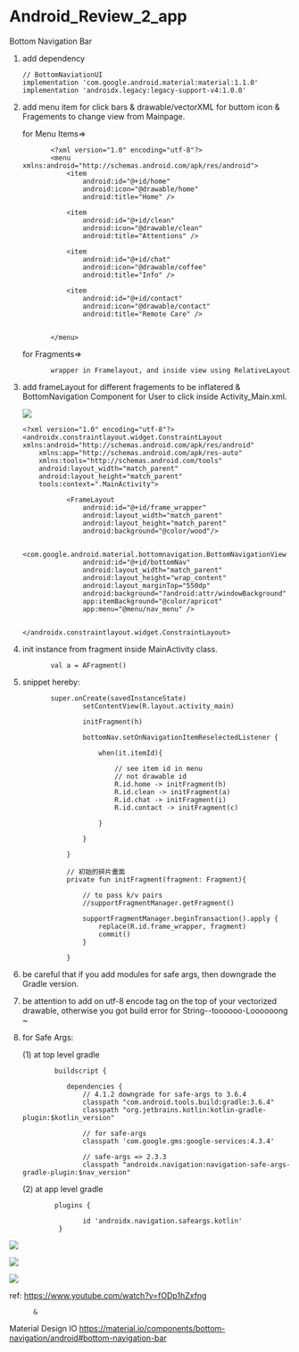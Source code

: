 # Android_Review_2_app
Bottom Navigation Bar



1. add dependency

       // BottomNaviationUI
       implementation 'com.google.android.material:material:1.1.0'
       implementation 'androidx.legacy:legacy-support-v4:1.0.0'

2. add menu item for click bars & drawable/vectorXML for buttom icon & Fragements to change view from Mainpage.



    for Menu Items=>


              <?xml version="1.0" encoding="utf-8"?>
              <menu xmlns:android="http://schemas.android.com/apk/res/android">
                  <item
                      android:id="@+id/home"
                      android:icon="@drawable/home"
                      android:title="Home" />

                  <item
                      android:id="@+id/clean"
                      android:icon="@drawable/clean"
                      android:title="Attentions" />

                  <item
                      android:id="@+id/chat"
                      android:icon="@drawable/coffee"
                      android:title="Info" />

                  <item
                      android:id="@+id/contact"
                      android:icon="@drawable/contact"
                      android:title="Remote Care" />


              </menu>



      for Fragments=>
      
              wrapper in Framelayout, and inside view using RelativeLayout

3. add frameLayout for different fragements to be inflatered & BottomNavigation Component for User to click inside Activity_Main.xml.

    ![](https://raw.githubusercontent.com/QueenieCplusplus/Android_Review_2_app/main/Bar%20%26%20Nav.png)


       <?xml version="1.0" encoding="utf-8"?>
       <androidx.constraintlayout.widget.ConstraintLayout xmlns:android="http://schemas.android.com/apk/res/android"
           xmlns:app="http://schemas.android.com/apk/res-auto"
           xmlns:tools="http://schemas.android.com/tools"
           android:layout_width="match_parent"
           android:layout_height="match_parent"
           tools:context=".MainActivity">

                  <FrameLayout
                      android:id="@+id/frame_wrapper"
                      android:layout_width="match_parent"
                      android:layout_height="match_parent"
                      android:background="@color/wood"/>

                  <com.google.android.material.bottomnavigation.BottomNavigationView
                      android:id="@+id/bottomNav"
                      android:layout_width="match_parent"
                      android:layout_height="wrap_content"
                      android:layout_marginTop="550dp"
                      android:background="?android:attr/windowBackground"
                      app:itemBackground="@color/apricot"
                      app:menu="@menu/nav_menu" />
                      
                      
       </androidx.constraintlayout.widget.ConstraintLayout>




4. init instance from fragment inside MainActivity class.


              val a = AFragment()


5. snippet hereby:


              super.onCreate(savedInstanceState)
                      setContentView(R.layout.activity_main)

                      initFragment(h)

                      bottomNav.setOnNavigationItemReselectedListener {

                          when(it.itemId){

                              // see item id in menu
                              // not drawable id
                              R.id.home -> initFragment(h)
                              R.id.clean -> initFragment(a)
                              R.id.chat -> initFragment(i)
                              R.id.contact -> initFragment(c)

                          }

                      }

                  }

                  // 初始的碎片畫面
                  private fun initFragment(fragment: Fragment){
                      
                      // to pass k/v pairs
                      //supportFragmentManager.getFragment()

                      supportFragmentManager.beginTransaction().apply {
                          replace(R.id.frame_wrapper, fragment)
                          commit()
                      }

                  }

6. be careful that if you add modules for safe args, then downgrade the Gradle version.

7. be attention to add on utf-8 encode tag on the top of your vectorized drawable, otherwise you got build error for String--toooooo-Loooooong ~

   
8. for Safe Args:

   (1) at top level gradle
   
   
               buildscript {

                  dependencies {
                      // 4.1.2 downgrade for safe-args to 3.6.4
                      classpath "com.android.tools.build:gradle:3.6.4"
                      classpath "org.jetbrains.kotlin:kotlin-gradle-plugin:$kotlin_version"

                      // for safe-args
                      classpath 'com.google.gms:google-services:4.3.4'

                      // safe-args => 2.3.3
                      classpath "androidx.navigation:navigation-safe-args-gradle-plugin:$nav_version"
   
   
         
   (2) at app level gradle
   
      
               plugins {

                      id 'androidx.navigation.safeargs.kotlin'
                }

         
   
![](https://raw.githubusercontent.com/QueenieCplusplus/Android_Review_2_app/main/output1.png)

![](https://raw.githubusercontent.com/QueenieCplusplus/Android_Review_2_app/main/output2.png)

![](https://raw.githubusercontent.com/QueenieCplusplus/Android_Review_2_app/main/output3.png)

ref: https://www.youtube.com/watch?v=fODp1hZxfng

          &

   Material Design IO
   https://material.io/components/bottom-navigation/android#bottom-navigation-bar

